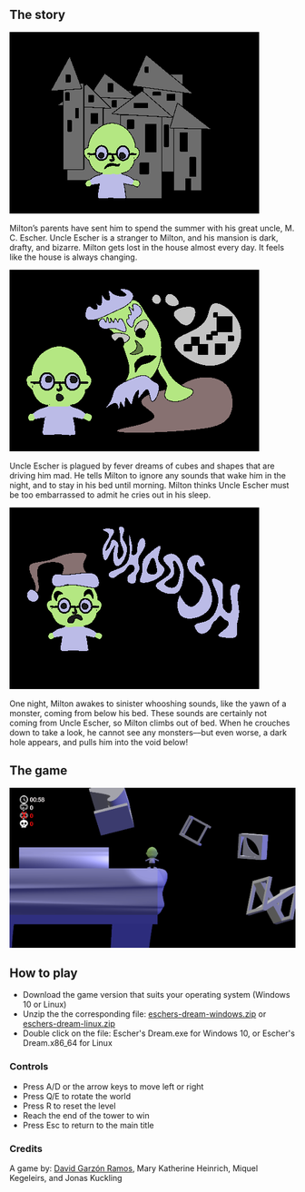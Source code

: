 ## The story

![Act 1](assets/images/act1.png)

Milton’s parents have sent him to spend the summer with his great uncle, M. C. Escher. Uncle Escher is a stranger to Milton, and his mansion is dark, drafty, and bizarre. Milton gets lost in the house almost every day. It feels like the house is always changing.

![Act 2](assets/images/act2.png)

Uncle Escher is plagued by fever dreams of cubes and shapes that are driving him mad. He tells Milton to ignore any sounds that wake him in the night, and to stay in his bed until morning. Milton thinks Uncle Escher must be too embarrassed to admit he cries out in his sleep.

![Act 3](assets/images/act3.png)

One night, Milton awakes to sinister whooshing sounds, like the yawn of a monster, coming from below his bed. These sounds are certainly not coming from Uncle Escher, so Milton climbs out of bed. When he crouches down to take a look, he cannot see any monsters––but even worse, a dark hole appears, and pulls him into the void below!

## The game

![Act 3](assets/images/sc2.png)

## How to play

- Download the game version that suits your operating system (Windows 10 or Linux)
- Unzip the the corresponding file: [eschers-dream-windows.zip](https://drive.google.com/file/d/1IAm8gN4tmAo0Fv3chPJb3MK-XCG6usch/view?usp=sharing) or [eschers-dream-linux.zip](https://drive.google.com/file/d/1ViPaHFCuc4yB4rtethfWn77vD3WZWOp6/view?usp=sharing)
- Double click on the file: Escher's Dream.exe for Windows 10, or Escher's Dream.x86_64 for Linux

### Controls

- Press A/D or the arrow keys to move left or right
- Press Q/E to rotate the world
- Press R to reset the level
- Reach the end of the tower to win
- Press Esc to return to the main title

### Credits

A game by: [David Garzón Ramos](https://twitter.com/dgarzonramos), Mary Katherine Heinrich, Miquel Kegeleirs, and Jonas Kuckling